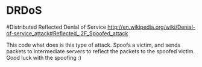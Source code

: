 DRDoS
=====
#Distributed Reflected Denial of Service 
http://en.wikipedia.org/wiki/Denial-of-service_attack#Reflected_.2F_Spoofed_attack

This code what does is this type of attack. Spoofs a victim, and sends packets to intermediate servers to reflect the packets to the spoofed victim. Good luck with the spoofing :)



